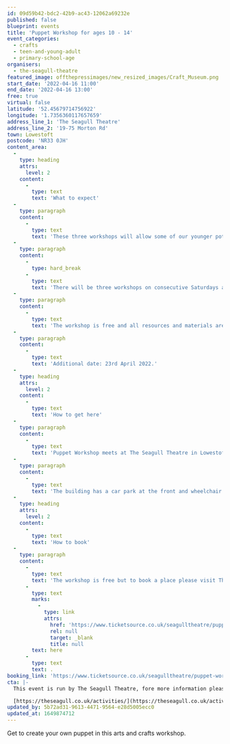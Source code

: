 ```yaml
---
id: 09d59b42-bdc2-42b9-ac43-12062a69232e
published: false
blueprint: events
title: 'Puppet Workshop for ages 10 - 14'
event_categories:
  - crafts
  - teen-and-young-adult
  - primary-school-age
organisers:
  - the-seagull-theatre
featured_image: offthepressimages/new_resized_images/Craft_Museum.png
start_date: '2022-04-16 11:00'
end_date: '2022-04-16 13:00'
free: true
virtual: false
latitude: '52.45679714756922'
longitude: '1.7356360117657659'
address_line_1: 'The Seagull Theatre'
address_line_2: '19-75 Morton Rd'
town: Lowestoft
postcode: 'NR33 0JH'
content_area:
  -
    type: heading
    attrs:
      level: 2
    content:
      -
        type: text
        text: 'What to expect'
  -
    type: paragraph
    content:
      -
        type: text
        text: 'These three workshops will allow some of our younger potential puppeteers to learn the basic skills to make simple puppets and bring them to life.'
  -
    type: paragraph
    content:
      -
        type: hard_break
      -
        type: text
        text: 'There will be three workshops on consecutive Saturdays and our young participants will need to take part in all three.'
  -
    type: paragraph
    content:
      -
        type: text
        text: 'The workshop is free and all resources and materials are provided.'
  -
    type: paragraph
    content:
      -
        type: text
        text: 'Additional date: 23rd April 2022.'
  -
    type: heading
    attrs:
      level: 2
    content:
      -
        type: text
        text: 'How to get here'
  -
    type: paragraph
    content:
      -
        type: text
        text: 'Puppet Workshop meets at The Seagull Theatre in Lowestoft, Morton Rd, NR33 0JH.'
  -
    type: paragraph
    content:
      -
        type: text
        text: 'The building has a car park at the front and wheelchair access.'
  -
    type: heading
    attrs:
      level: 2
    content:
      -
        type: text
        text: 'How to book'
  -
    type: paragraph
    content:
      -
        type: text
        text: 'The workshop is free but to book a place please visit The Seagull website '
      -
        type: text
        marks:
          -
            type: link
            attrs:
              href: 'https://www.ticketsource.co.uk/seagulltheatre/puppet-workshop-ages-10-14/e-zdrybe'
              rel: null
              target: _blank
              title: null
        text: here
      -
        type: text
        text: .
booking_link: 'https://www.ticketsource.co.uk/seagulltheatre/puppet-workshop-ages-10-14/e-zdrybe'
cta: |-
  This event is run by The Seagull Theatre, fore more information please get in touch via:

  [https://theseagull.co.uk/activities/](https://theseagull.co.uk/activities/)
updated_by: 5b72ad31-9613-4471-9564-e28d5005ecc0
updated_at: 1649874712
---
```

Get to create your own puppet in this arts and crafts workshop.